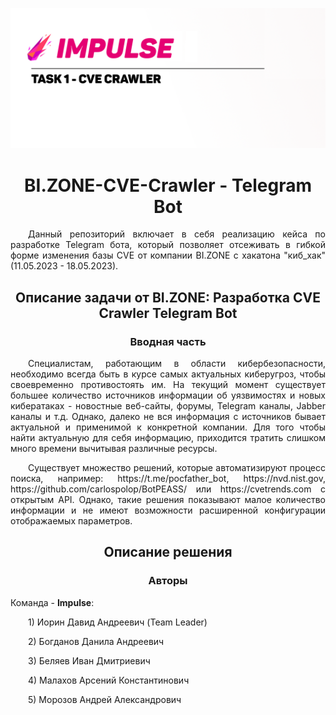 <p align="center">
    <img src="assets/logo.png">
</p>

<h1 align="center">
BI.ZONE-CVE-Crawler - Telegram Bot
</h1>

<p align="justify">&emsp;&emsp;Данный репозиторий включает в себя реализацию кейса по разработке Telegram бота, который позволяет отсеживать в гибкой форме изменения базы CVE от компании BI.ZONE с хакатона "киб_хак" (11.05.2023 - 18.05.2023).</p>

<h2 align="center">
    Описание задачи от BI.ZONE: Разработка CVE Crawler Telegram Bot
</h2>

<h3 align="center">
    Вводная часть
</h3> 

<p align="justify">&emsp;&emsp;Специалистам, работающим в области кибербезопасности, необходимо всегда быть в курсе самых актуальных киберугроз, чтобы своевременно противостоять им. На текущий момент существует большее количество источников информации об уязвимостях и новых кибератаках - новостные веб-сайты, форумы, Telegram каналы, Jabber каналы и т.д. Однако, далеко не вся информация с источников бывает актуальной и применимой к конкретной компании. Для того чтобы найти актуальную для себя информацию, приходится тратить слишком много времени вычитывая различные ресурсы.</p>

<p align="justify">&emsp;&emsp;Существует множество решений, которые автоматизируют процесс поиска, например: https://t.me/pocfather_bot, https://nvd.nist.gov, https://github.com/carlospolop/BotPEASS/ или https://cvetrends.com с открытым API. Однако, такие решения показывают малое количество информации и не имеют возможности расширенной конфигурации отображаемых параметров.</p>


<h2 align="center">
    Описание решения
</h2>

<h3 align="center">
    Авторы
</h3>

Команда - **Impulse**:
<p align="justify">&emsp;&emsp;1) Иорин Давид Андреевич (Team Leader)</p>
<p align="justify">&emsp;&emsp;2) Богданов Данила Андреевич</p>
<p align="justify">&emsp;&emsp;3) Беляев Иван Дмитриевич</p>
<p align="justify">&emsp;&emsp;4) Малахов Арсений Константинович</p>
<p align="justify">&emsp;&emsp;5) Морозов Андрей Александрович</p>
